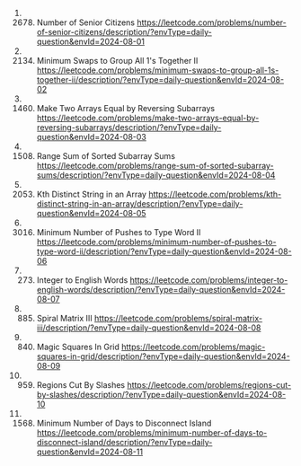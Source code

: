 1. 2678. Number of Senior Citizens
https://leetcode.com/problems/number-of-senior-citizens/description/?envType=daily-question&envId=2024-08-01
2. 2134. Minimum Swaps to Group All 1's Together II
https://leetcode.com/problems/minimum-swaps-to-group-all-1s-together-ii/description/?envType=daily-question&envId=2024-08-02
3. 1460. Make Two Arrays Equal by Reversing Subarrays
https://leetcode.com/problems/make-two-arrays-equal-by-reversing-subarrays/description/?envType=daily-question&envId=2024-08-03
4. 1508. Range Sum of Sorted Subarray Sums
https://leetcode.com/problems/range-sum-of-sorted-subarray-sums/description/?envType=daily-question&envId=2024-08-04
5. 2053. Kth Distinct String in an Array
https://leetcode.com/problems/kth-distinct-string-in-an-array/description/?envType=daily-question&envId=2024-08-05
6. 3016. Minimum Number of Pushes to Type Word II
https://leetcode.com/problems/minimum-number-of-pushes-to-type-word-ii/description/?envType=daily-question&envId=2024-08-06
7. 273. Integer to English Words
https://leetcode.com/problems/integer-to-english-words/description/?envType=daily-question&envId=2024-08-07
8. 885. Spiral Matrix III
https://leetcode.com/problems/spiral-matrix-iii/description/?envType=daily-question&envId=2024-08-08
9. 840. Magic Squares In Grid
https://leetcode.com/problems/magic-squares-in-grid/description/?envType=daily-question&envId=2024-08-09
10. 959. Regions Cut By Slashes
https://leetcode.com/problems/regions-cut-by-slashes/description/?envType=daily-question&envId=2024-08-10
11. 1568. Minimum Number of Days to Disconnect Island
https://leetcode.com/problems/minimum-number-of-days-to-disconnect-island/description/?envType=daily-question&envId=2024-08-11